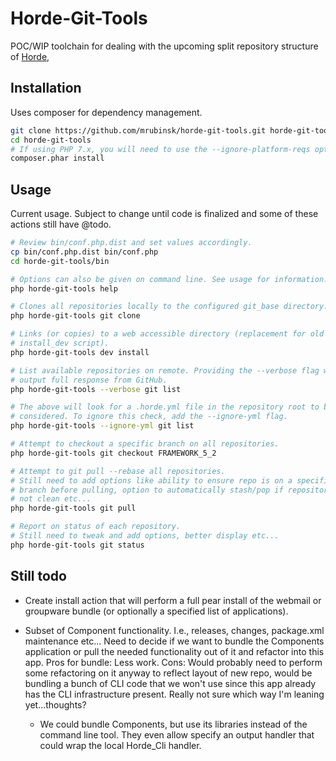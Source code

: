 Horde-Git-Tools
========================================

POC/WIP toolchain for dealing with the upcoming split repository structure of
[Horde](https://github.com/horde/horde),

Installation
------------

Uses composer for dependency management.

```sh
git clone https://github.com/mrubinsk/horde-git-tools.git horde-git-tools
cd horde-git-tools
# If using PHP 7.x, you will need to use the --ignore-platform-reqs option
composer.phar install
```
Usage
-----

Current usage. Subject to change until code is finalized and some of these
actions still have @todo.

```sh
# Review bin/conf.php.dist and set values accordingly.
cp bin/conf.php.dist bin/conf.php
cd horde-git-tools/bin

# Options can also be given on command line. See usage for information.
php horde-git-tools help

# Clones all repositories locally to the configured git_base directory.
php horde-git-tools git clone

# Links (or copies) to a web accessible directory (replacement for old
# install_dev script).
php horde-git-tools dev install

# List available repositories on remote. Providing the --verbose flag will
# output full response from GitHub.
php horde-git-tools --verbose git list

# The above will look for a .horde.yml file in the repository root to be
# considered. To ignore this check, add the --ignore-yml flag.
php horde-git-tools --ignore-yml git list

# Attempt to checkout a specific branch on all repositories.
php horde-git-tools git checkout FRAMEWORK_5_2

# Attempt to git pull --rebase all repositories.
# Still need to add options like ability to ensure repo is on a specific
# branch before pulling, option to automatically stash/pop if repository is
# not clean etc...
php horde-git-tools git pull

# Report on status of each repository.
# Still need to tweak and add options, better display etc...
php horde-git-tools git status
```

Still todo
----------

-  Create install action that will perform a full pear install of the webmail or
   groupware bundle (or optionally a specified list of applications).

- Subset of Component functionality. I.e., releases, changes, package.xml
  maintenance etc... Need to decide if we want to bundle the Components
  application or pull the needed functionality out of it and refactor into
  this app. Pros for bundle: Less work. Cons: Would probably need to perform
  some refactoring on it anyway to reflect layout of new repo, would be bundling
  a bunch of CLI code that we won't use since this app already has the
  CLI infrastructure present. Really not sure which way I'm leaning yet...thoughts?

  - We could bundle Components, but use its libraries instead of the command line tool. They even allow specify an output handler that could wrap the local Horde_Cli handler.

